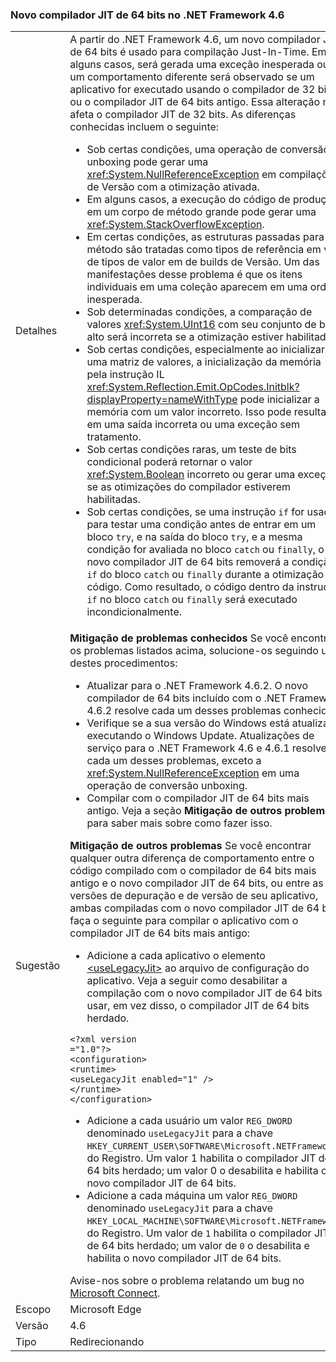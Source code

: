 ### <a name="new-64-bit-jit-compiler-in-the-net-framework-46"></a>Novo compilador JIT de 64 bits no .NET Framework 4.6

|   |   |
|---|---|
|Detalhes|A partir do .NET Framework 4.6, um novo compilador JIT de 64 bits é usado para compilação Just-In-Time. Em alguns casos, será gerada uma exceção inesperada ou um comportamento diferente será observado se um aplicativo for executado usando o compilador de 32 bits ou o compilador JIT de 64 bits antigo. Essa alteração não afeta o compilador JIT de 32 bits. As diferenças conhecidas incluem o seguinte:<ul><li>Sob certas condições, uma operação de conversão unboxing pode gerar uma <xref:System.NullReferenceException> em compilações de Versão com a otimização ativada.</li><li>Em alguns casos, a execução do código de produção em um corpo de método grande pode gerar uma <xref:System.StackOverflowException>.</li><li>Em certas condições, as estruturas passadas para um método são tratadas como tipos de referência em vez de tipos de valor em de builds de Versão. Um das manifestações desse problema é que os itens individuais em uma coleção aparecem em uma ordem inesperada.</li><li>Sob determinadas condições, a comparação de valores <xref:System.UInt16> com seu conjunto de bits alto será incorreta se a otimização estiver habilitada.</li><li>Sob certas condições, especialmente ao inicializar uma matriz de valores, a inicialização da memória pela instrução IL <xref:System.Reflection.Emit.OpCodes.Initblk?displayProperty=nameWithType> pode inicializar a memória com um valor incorreto. Isso pode resultar em uma saída incorreta ou uma exceção sem tratamento.</li><li>Sob certas condições raras, um teste de bits condicional poderá retornar o valor <xref:System.Boolean> incorreto ou gerar uma exceção se as otimizações do compilador estiverem habilitadas.</li><li>Sob certas condições, se uma instrução <code>if</code> for usada para testar uma condição antes de entrar em um bloco <code>try</code>, e na saída do bloco <code>try</code>, e a mesma condição for avaliada no bloco <code>catch</code> ou <code>finally</code>, o novo compilador JIT de 64 bits removerá a condição <code>if</code> do bloco <code>catch</code> ou <code>finally</code> durante a otimização do código. Como resultado, o código dentro da instrução <code>if</code> no bloco <code>catch</code> ou <code>finally</code> será executado incondicionalmente.</li></ul>|
|Sugestão|<strong>Mitigação de problemas conhecidos</strong> Se você encontrar os problemas listados acima, solucione-os seguindo um destes procedimentos:<ul><li>Atualizar para o .NET Framework 4.6.2. O novo compilador de 64 bits incluído com o .NET Framework 4.6.2 resolve cada um desses problemas conhecidos.</li><li>Verifique se a sua versão do Windows está atualizada executando o Windows Update. Atualizações de serviço para o .NET Framework 4.6 e 4.6.1 resolvem cada um desses problemas, exceto a <xref:System.NullReferenceException> em uma operação de conversão unboxing.</li><li>Compilar com o compilador JIT de 64 bits mais antigo. Veja a seção <strong>Mitigação de outros problemas</strong> para saber mais sobre como fazer isso.</li></ul><strong>Mitigação de outros problemas</strong> Se você encontrar qualquer outra diferença de comportamento entre o código compilado com o compilador de 64 bits mais antigo e o novo compilador JIT de 64 bits, ou entre as versões de depuração e de versão de seu aplicativo, ambas compiladas com o novo compilador JIT de 64 bits, faça o seguinte para compilar o aplicativo com o compilador JIT de 64 bits mais antigo:<ul><li>Adicione a cada aplicativo o elemento [\<useLegacyJit>](~/docs/framework/configure-apps/file-schema/runtime/uselegacyjit-element.md) ao arquivo de configuração do aplicativo. Veja a seguir como desabilitar a compilação com o novo compilador JIT de 64 bits e usar, em vez disso, o compilador JIT de 64 bits herdado.</li></ul><pre><code class="language-xml">&lt;?xml version =&quot;1.0&quot;?&gt;&#13;&#10;&lt;configuration&gt;&#13;&#10;&lt;runtime&gt;&#13;&#10;&lt;useLegacyJit enabled=&quot;1&quot; /&gt;&#13;&#10;&lt;/runtime&gt;&#13;&#10;&lt;/configuration&gt;&#13;&#10;</code></pre><ul><li>Adicione a cada usuário um valor <code>REG_DWORD</code> denominado <code>useLegacyJit</code> para a chave <code>HKEY_CURRENT_USER\SOFTWARE\Microsoft\.NETFramework</code> do Registro. Um valor 1 habilita o compilador JIT de 64 bits herdado; um valor 0 o desabilita e habilita o novo compilador JIT de 64 bits.</li><li>Adicione a cada máquina um valor <code>REG_DWORD</code> denominado <code>useLegacyJit</code> para a chave <code>HKEY_LOCAL_MACHINE\SOFTWARE\Microsoft\.NETFramework</code> do Registro. Um valor de <code>1</code> habilita o compilador JIT de 64 bits herdado; um valor de <code>0</code> o desabilita e habilita o novo compilador JIT de 64 bits.</li></ul>Avise-nos sobre o problema relatando um bug no [Microsoft Connect](https://connect.microsoft.com/VisualStudio).|
|Escopo|Microsoft Edge|
|Versão|4.6|
|Tipo|Redirecionando|

